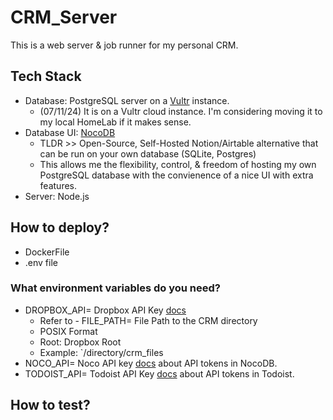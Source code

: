 # CRM_Server
This is a web server & job runner for my personal CRM.



## Tech Stack
- Database: PostgreSQL server on a [Vultr](https://www.vultr.com/) instance.
  - (07/11/24) It is on a Vultr cloud instance. I'm considering moving it to my local HomeLab if it makes sense.
- Database UI: [NocoDB](https://www.nocodb.com/)
  - TLDR >> Open-Source, Self-Hosted Notion/Airtable alternative that can be run on your own database (SQLite, Postgres)
  - This allows me the flexibility, control, & freedom of hosting my own PostgreSQL database with the convienence of a nice UI with extra features.
- Server: Node.js


## How to deploy?
- DockerFile
- .env file

### What environment variables do you need?
- DROPBOX_API= Dropbox API Key [docs](https://www.dropbox.com/developers/documentation/http/documentation)
  - Refer to - FILE_PATH= File Path to the CRM directory
  - POSIX Format
  - Root: Dropbox Root
  - Example: `/directory/crm_files
- NOCO_API= Noco API key [docs](https://docs.nocodb.com/account-settings/api-tokens) about API tokens in NocoDB.
- TODOIST_API= Todoist API Key [docs](https://developer.todoist.com/rest/v2/#authorization) about API tokens in Todoist.



## How to test?

